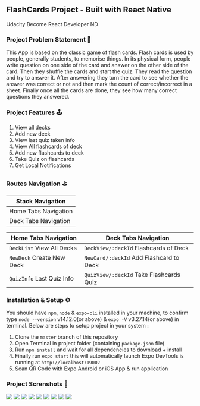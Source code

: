 ## FlashCards Project - Built with React Native
Udacity Become React Developer ND


### Project Problem Statement 📜
This App is based on the classic game of flash cards. Flash cards is used by people, generally students, to memorise things. In its physical form, people write question on one side of the card and answer on the other side of the card. Then they shuffle the cards and start the quiz. They read the question and try to answer it. After answering they turn the card to see whether the answer was correct or not and then mark the count of correct/incorrect in a sheet. Finally once all the cards are done, they see how many correct questions they answered.


### Project Features 🕹

1. View all decks
2. Add new deck
3. View last quiz taken info
4. View All flashcards of deck
5. Add new flashcards to deck
6. Take Quiz on flashcards
7. Get Local Notifications


### Routes Navigation ⛳️

| Stack Navigation       |
|------------------------|
| Home Tabs Navigation   |
| Deck Tabs Navigation   |

| Home Tabs Navigation       | Deck Tabs Navigation                   |
|----------------------------|----------------------------------------|
| `DeckList` View All Decks  | `DeckView/:deckId` Flashcards of Deck  |
| `NewDeck` Create New Deck  | `NewCard/:deckId` Add Flashcard to Deck|
| `QuizInfo` Last Quiz Info  | `QuizView/:deckId` Take Flashcards Quiz|


### Installation & Setup ⚙️

You should have `npm`, `node` & `expo-cli` installed in your machine, to confirm type `node --version` v14.12.0(or above) & `expo -V` v3.27.14(or above) in terminal. Below are steps to setup project in your system :

1. Clone the `master` branch of this repository
2. Open Terminal in project folder (containing `package.json` file)
3. Run `npm install` and wait for all dependencies to download + install
4. Finally run `expo start` this will automatically launch Expo DevTools is running at `http://localhost:19002`
5. Scan QR Code with Expo Android or iOS App & run application


### Project Screnshots 📱

<img src="./images/01-DecksView.png" />	

<img src="./images/04-DeckView.png" />		

<img src="./images/07-QuizView.png" />

<img src="./images/02-CreateDeck.png" />	

<img src="./images/05-QuestionView.png" />	

<img src="./images/08-QuizScore.png" />

<img src="./images/03-QuizInfo.png" />		

<img src="./images/06-AddCard.png" />		

<img src="./images/09-QuizAnswer.png" />

